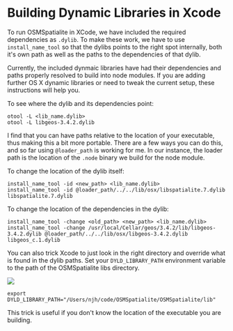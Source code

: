 # Building Dynamic Libraries in Xcode

To run OSMSpatialite in XCode, we have included the required dependencies as `.dylib`. To make these work, we have to use `install_name_tool` so that the dylibs points to the right spot internally, both it's own path as well as the paths to the dependencies of that dylib.

Currently, the included dynmaic libraries have had their dependencies and paths properly resolved to build into node modules. If you are adding further OS X dynamic libraries or need to tweak the current setup, these instructions will help you.

To see where the dylib and its dependencies point:
```
otool -L <lib_name.dylib>
otool -L libgeos-3.4.2.dylib
```

I find that you can have paths relative to the location of your executable, thus making this a bit more portable. There are a few ways you can do this, and so far using `@loader_path` is working for me. In our instance, the loader path is the location of the `.node` binary we build for the node module.

To change the location of the dylib itself:
```
install_name_tool -id <new_path> <lib_name.dylib>
install_name_tool -id @loader_path/../../lib/osx/libspatialite.7.dylib libspatialite.7.dylib
```

To change the location of the dependencies in the dylib:
```
install_name_tool -change <old_path> <new_path> <lib_name.dylib>
install_name_tool -change /usr/local/Cellar/geos/3.4.2/lib/libgeos-3.4.2.dylib @loader_path/../../lib/osx/libgeos-3.4.2.dylib libgeos_c.1.dylib
```

You can also trick Xcode to just look in the right directory and override what is found in the dylib paths. Set your `DYLD_LIBRARY_PATH` environment variable to the path of the OSMSpatialite libs directory.

![](https://cloud.githubusercontent.com/assets/556367/11103411/1b1ed4ec-8877-11e5-884b-caa27c0c640e.png)
```
export DYLD_LIBRARY_PATH="/Users/njh/code/OSMSpatialite/OSMSpatialite/lib"
```

This trick is useful if you don't know the location of the executable you are building.
